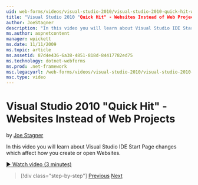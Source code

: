 ```yaml
---
uid: web-forms/videos/visual-studio-2010/visual-studio-2010-quick-hit-websites-instead-of-web-projects
title: "Visual Studio 2010 "Quick Hit" - Websites Instead of Web Projects | Microsoft Docs"
author: JoeStagner
description: "In this video you will learn about Visual Studio IDE Start Page changes which affect how you create or open Websites."
ms.author: aspnetcontent
manager: wpickett
ms.date: 11/11/2009
ms.topic: article
ms.assetid: 87d4e436-6a38-4851-818d-84417782ed75
ms.technology: dotnet-webforms
ms.prod: .net-framework
msc.legacyurl: /web-forms/videos/visual-studio-2010/visual-studio-2010-quick-hit-websites-instead-of-web-projects
msc.type: video
---
```

Visual Studio 2010 "Quick Hit" - Websites Instead of Web Projects
====================
by [Joe Stagner](https://github.com/JoeStagner)

In this video you will learn about Visual Studio IDE Start Page changes which affect how you create or open Websites. 

[&#9654; Watch video (3 minutes)](https://channel9.msdn.com/Blogs/ASP-NET-Site-Videos/visual-studio-2010-quick-hit-websites-instead-of-web-projects)

>[!div class="step-by-step"]
[Previous](visual-studio-2010-quick-hit-new-multi-targeting.md)
[Next](visual-studio-2010-quick-hit-snippets-intellisense.md)
